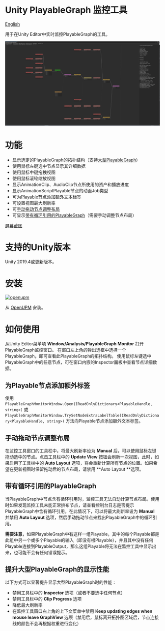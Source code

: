Unity PlayableGraph 监控工具
===

[English](./README.md)

用于在Unity Editor中实时监控PlayableGraph的工具。

![PlayableGraph Monitor](./Documents~/imgs/img_sample_playablegraph_monitor.png)


# 功能

- 显示选定的PlayableGraph的拓扑结构（支持[大型PlayableGraph](#提升大型playablegraph的显示性能)）
- 使用鼠标左键选中节点显示其详细数据
- 使用鼠标中键拖拽视图
- 使用鼠标滚轮缩放视图
- 显示AnimationClip、AudioClip节点所使用的资产和播放进度
- 显示AnimationScriptPlayable节点的动画Job类型
- 可[为Playable节点添加额外文本标签](#为playable节点添加额外标签)
- 可设置视图最大刷新率
- 可[手动拖动节点调整布局](#手动拖动节点调整布局)
- 可显示[带有循环引用的PlayableGraph](#带有循环引用的playablegraph)（需要手动调整节点布局）

[屏幕截图](Documents~/Screenshots.md)


# 支持的Unity版本

Unity 2019.4或更新版本。


# 安装

[![openupm](https://img.shields.io/npm/v/com.greenbamboogames.playablegraphmonitor?label=openupm&registry_uri=https://package.openupm.com)](https://openupm.cn/packages/com.greenbamboogames.playablegraphmonitor/) 

从 [OpenUPM](https://openupm.cn/packages/com.greenbamboogames.playablegraphmonitor/) 安装。


# 如何使用

从Unity Editor菜单项 **Window/Analysis/PlayableGraph Monitor** 打开PlayableGraph监控窗口。
在窗口左上角的弹出选框中选择一个PlayableGraph，即可查看此PlayableGraph的拓扑结构。
使用鼠标左键选中PlayableGraph中的任意节点，可在窗口内嵌的Inspector面板中查看节点详细数据。


## 为Playable节点添加额外标签

使用 `PlayableGraphMonitorWindow.Open(IReadOnlyDictionary<PlayableHandle, string>)` 或 `PlayableGraphMonitorWindow.TrySetNodeExtraLabelTable(IReadOnlyDictionary<PlayableHandle, string>)` 方法向Playable节点添加额外文本标签。


## 手动拖动节点调整布局

在监控工具窗口的工具栏中，将最大刷新率设为 **Manual** 后，可以使用鼠标左键拖动选中的节点。点击工具栏中的 **Update View** 按钮会刷新一次视图，此时，如果启用了工具栏中的 **Auto Layout** 选项，将会重新计算所有节点的位置。如果希望在更新视图时保留拖动后的节点布局，请禁用 **Auto Layout **选项。


## 带有循环引用的PlayableGraph

当PlayableGraph中节点含有循环引用时，监控工具无法自动计算节点布局。使用时如果发现监控工具未能正常排布节点，请查看控制台日志是否提示PlayableGraph中含有循环引用。在此情况下，可以将最大刷新率设为 **Manual** 并禁用 **Auto Layout** 选项，然后手动拖动节点来找出PlayableGraph中的循环引用。

**需要注意**，如果PlayableGraph中有这样一组Playable，其中的每个Playable都是此组中另一个或多个Playable的输入（即没有根Playable），并且其中没有任何Playable连接到PlayableOutput，那么这组Playable将无法在监控工具中显示出来，也可能不会有任何错误提示。


## 提升大型PlayableGraph的显示性能

以下方式可以显著提升显示大型PlayableGraph时的性能：

- 禁用工具栏中的 **Inspector** 选项（或者不要选中任何节点）
- 禁用工具栏中的 **Clip Progress** 选项
- 降低最大刷新率
- 在监控工具窗口右上角的上下文菜单中禁用 **Keep updating edges when mouse leave GraphView** 选项（禁用后，鼠标离开拓扑图区域后，节点连接线的颜色不会再根据权重进行变化）
